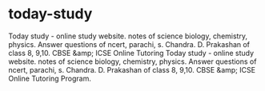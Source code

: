 # today-study
Today study - online study website. notes of science biology, chemistry, physics. Answer questions of ncert, parachi, s. Chandra. D. Prakashan of class 8, 9,10. CBSE &amp;amp; ICSE Online Tutoring Today study - online study website. notes of science biology, chemistry, physics. Answer questions of ncert, parachi, s. Chandra. D. Prakashan of class 8, 9,10. CBSE &amp;amp; ICSE Online Tutoring Program.

